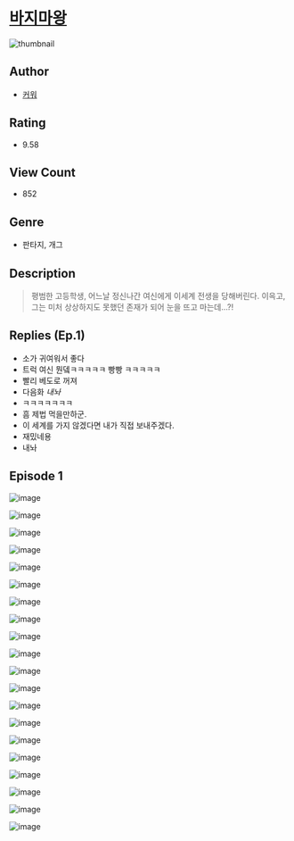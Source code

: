 # [바지마왕](https://comic.naver.com/challenge/list?titleId=810424)
![thumbnail](https://image-comic.pstatic.net/user_contents_data/challenge_comic/2023/05/23/316802/upload_3760841479685683299_480x623.jpeg)

## Author
- [커워](https://comic.naver.com/artistTitle?id=316802)

## Rating
- 9.58

## View Count
- 852

## Genre
- 판타지, 개그

## Description
> 평범한 고등학생, 어느날 정신나간 여신에게 이세계 전생을 당해버린다. 이윽고, 그는 미처 상상하지도 못했던 존재가 되어 눈을 뜨고 마는데...?!

## Replies (Ep.1)
- 소가 귀여워서 좋다
- 트럭 여신 뭔뎈ㅋㅋㅋㅋㅋ 빵빵 ㅋㅋㅋㅋㅋ
- 빨리 베도로 꺼져
- 다음화 *내놔*
- ㅋㅋㅋㅋㅋㅋㅋ
- 흠 제법 먹을만하군.
- 이 세계를 가지 않겠다면 내가 직접 보내주겠다.
- 재밌네용
- 내놔

## Episode 1
![image](https://image-comic.pstatic.net/user_contents_data/challenge_comic/2023/05/23/316802/upload_7017231858096289893.jpeg)

![image](https://image-comic.pstatic.net/user_contents_data/challenge_comic/2023/05/23/316802/upload_7293124622909716529.jpeg)

![image](https://image-comic.pstatic.net/user_contents_data/challenge_comic/2023/05/23/316802/upload_7306353058529227574.jpeg)

![image](https://image-comic.pstatic.net/user_contents_data/challenge_comic/2023/05/23/316802/upload_7377239482919117669.jpeg)

![image](https://image-comic.pstatic.net/user_contents_data/challenge_comic/2023/05/23/316802/upload_3918753115472607025.jpeg)

![image](https://image-comic.pstatic.net/user_contents_data/challenge_comic/2023/05/23/316802/upload_4135210894520378673.jpeg)

![image](https://image-comic.pstatic.net/user_contents_data/challenge_comic/2023/05/23/316802/upload_7364003528406284081.jpeg)

![image](https://image-comic.pstatic.net/user_contents_data/challenge_comic/2023/05/23/316802/upload_7233967598784099937.jpeg)

![image](https://image-comic.pstatic.net/user_contents_data/challenge_comic/2023/05/23/316802/upload_3618981161569760564.jpeg)

![image](https://image-comic.pstatic.net/user_contents_data/challenge_comic/2023/05/23/316802/upload_3616732691060372067.jpeg)

![image](https://image-comic.pstatic.net/user_contents_data/challenge_comic/2023/05/23/316802/upload_3978426932377172021.jpeg)

![image](https://image-comic.pstatic.net/user_contents_data/challenge_comic/2023/05/23/316802/upload_7090130793425888356.jpeg)

![image](https://image-comic.pstatic.net/user_contents_data/challenge_comic/2023/05/23/316802/upload_7076950737814698291.jpeg)

![image](https://image-comic.pstatic.net/user_contents_data/challenge_comic/2023/05/23/316802/upload_7003152835943752033.jpeg)

![image](https://image-comic.pstatic.net/user_contents_data/challenge_comic/2023/05/23/316802/upload_4049357501160120632.jpeg)

![image](https://image-comic.pstatic.net/user_contents_data/challenge_comic/2023/05/23/316802/upload_3616781073934005093.jpeg)

![image](https://image-comic.pstatic.net/user_contents_data/challenge_comic/2023/05/23/316802/upload_7219889465609119026.jpeg)

![image](https://image-comic.pstatic.net/user_contents_data/challenge_comic/2023/05/23/316802/upload_3690806780833653347.jpeg)

![image](https://image-comic.pstatic.net/user_contents_data/challenge_comic/2023/05/23/316802/upload_4123100857063596598.jpeg)

![image](https://image-comic.pstatic.net/user_contents_data/challenge_comic/2023/05/23/316802/upload_4136102371541464118.jpeg)
